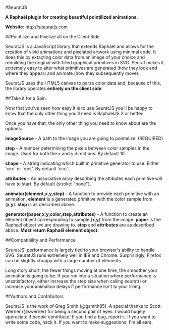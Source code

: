 #SeuratJS

**A Raphaël plugin for creating beautiful pointilized animations.**

**Website**: http://seauratjs.com


##Pointilize and Pixelize all on the Client Side

SeuratJS is a JavaScript library that extends Raphaël and allows for the creation of vivid animations and pixelated artwork using minimal code. It does this by extacting color data from an image of your choice and rebuilding the original with filled graphical primitives in SVG. Seurat makes it extremely easy to alter what primitives are generated (how they look and where they appear) and animate (how they subsequently move).

SeuratJS uses the HTML5 canvas to parse color data and, because of this, the library operates **entirely on the client side**.

##Take it for a Spin

Now that you’ve seen how easy it is to use SeuratJS you’ll be happy to know that the only other thing you’ll need is RaphaelJS 2 or better.

Once you have that, the only other thing you need to know about are the options:

**imageSource** - A path to the image you are going to pointalize. (REQUIRED) 

**step** - A number determining the pixels between color samples in the image. Used for both the x and y directions. By default 10. 

**shape** - A string indicating which built in primitive generator to use. Either 'circ' or 'rect'. By default 'circ'. 

**attributes** - An associative array describing the attibutes each primitive will have to start. By default {stroke: "none"}. 

**animator(element,x,y,step)** - A function to provide each primitive with an animation. **element** is a generated primitive with the color sample from (**x**,**y**). **step** is as described above. 

**generator(paper,x,y,color,step,attributes)** - A function to create an element object corresponding to sample (**x**,**y**) from the image. **paper** is the Raphael object we are drawing to. **step** and **attributes** are as described above. **Must return Raphaël element object.**

##Compatibility and Performance

SeuratJS' performance is largely tied to your browser's ability to handle SVG. SeuratJS runs extremely well in IE9 and Chrome. Surprisingly, Firefox can be slightly choppy with a large number of elements.

Long story short, the fewer things moving at one time, the smoother your animation is going to be. If you run into a situation where performance is unsatisfactory, either increase the step size when calling seurat() or increase your animation delays if performance isn't to your liking.

##Authors and Contributors

SeuratJS is the work of Greg Smith (@gsmith85). A special thanks to Scott Werner (@swerner) for being a second pair of eyes. I would hugely appreciate if people contribute! If you find a bug, report it. If you want to write some code, hack it. If you want to make suggestions, I'm all ears.
